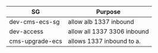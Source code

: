 | SG              | Purpose                     |
| --------------- | --------------------------- |
| dev-cms-ecs-sg  | allow alb 1337 inbound      |
| dev-access      | allow all 1337 3306 inbound | 
| cms-upgrade-ecs | allows 1337 inbound to a.